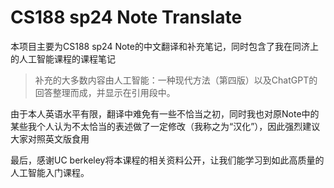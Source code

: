 # CS188 sp24 Note Translate

本项目主要为CS188 sp24 Note的中文翻译和补充笔记，同时包含了我在同济上的人工智能课程的课程笔记

> 补充的大多数内容由人工智能：一种现代方法（第四版）以及ChatGPT的回答整理而成，并显示在引用段中。

由于本人英语水平有限，翻译中难免有一些不恰当之初，同时我也对原Note中的某些我个人认为不太恰当的表述做了一定修改（我称之为“汉化”），因此强烈建议大家对照英文版食用

最后，感谢UC berkeley将本课程的相关资料公开，让我们能学习到如此高质量的人工智能入门课程。

